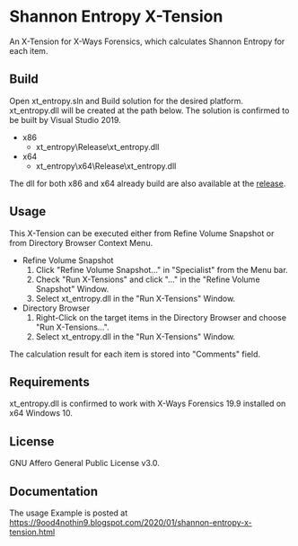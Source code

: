 # Shannon Entropy X-Tension

An X-Tension for X-Ways Forensics, which calculates Shannon Entropy for each item.

## Build

Open xt_entropy.sln and Build solution for the desired platform. xt_entropy.dll will be created at the path below. The solution is confirmed to be built by Visual Studio 2019.
* x86
  * xt_entropy\Release\xt_entropy.dll
* x64
  * xt_entropy\x64\Release\xt_entropy.dll

The dll for both x86 and x64 already build are also available at the [release](https://github.com/a5hlynx/xt_entropy/releases).

## Usage
This X-Tension can be executed either from Refine Volume Snapshot or from Directory Browser Context Menu.
* Refine Volume Snapshot
  1. Click "Refine Volume Snapshot..." in "Specialist" from the Menu bar.
  2. Check "Run X-Tensions" and click "..." in the "Refine Volume Snapshot" Window.
  3. Select xt_entropy.dll in the "Run X-Tensions" Window.
* Directory Browser
  1. Right-Click on the target items in the Directory Browser and choose "Run X-Tensions...".
  2. Select xt_entropy.dll in the "Run X-Tensions" Window.

The calculation result for each item is stored into "Comments" field.

## Requirements
xt_entropy.dll is confirmed to work with X-Ways Forensics 19.9 installed on x64 Windows 10.

## License
GNU Affero General Public License v3.0.

## Documentation
The usage Example is posted at https://9ood4nothin9.blogspot.com/2020/01/shannon-entropy-x-tension.html
